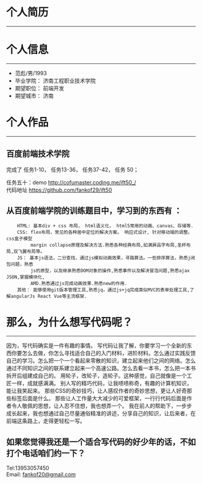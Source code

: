 # 个人简历
***
# 个人信息
***
  * 范彪/男/1993
  * 毕业学院： 济南工程职业技术学院
  * 期望职位： 前端开发
  * 期望城市： 济南
 
# 个人作品
***

## 百度前端技术学院
  
  完成了 任务1-10， 任务13-36， 任务37-42， 任务 50；
  
  任务五十：demo <http://cofumaster.coding.me/ift50_/>  
          代码地址 <https://github.com/fankof29/ift50>
          
## 从百度前端学院的训练题目中，学习到的东西有 ：
        HTML: 基本div + css 布局， html语义化， html5常用的动画、canvas、存储等.
        CSS: flex布局，常见的各种居中定位的解决方案。 响应式设计, 针对移动端的调整。css盒子模型
             margin collapse原理及解决方法.熟悉各种经典布局,如满屏品字布局,圣杯布局,双飞翼布局等。
        JS： 基本js语法，二分查找，通过js模拟动画效果，寻路算法。一些排序算法，熟悉j闭包问题，熟悉
             js的原型，以及继承熟悉DOM对象的操作,熟悉事件以及解决冒泡问题,熟悉ajax JSON,掌握模块化,
             AMD.熟悉通过js完成动画效果.熟悉new的作用.
        其他： 能够使用git版本管理工具,熟悉jq，通过js+jq完成类似MVC的表单处理工具,了解angularJs React Vue等主流框架.
        
# 那么，为什么想写代码呢？
***

  因为，写代码确实是一件有趣的事情。
  写代码让我了解，你要学习一个全新的东西你要怎么去做，你怎么寻找适合自己的入门材料，进阶材料。怎么通过实践反馈自己的学习。怎么把一个一个看起来零散的知识，建立起来他们之间的网络。怎么通过不同知识之间的联系建立起来一个高速公路。怎么去看一本书，怎么把一本书拆开后组建成自己的。
  用轮子，改轮子，造轮子。这种感觉，自己就像是一个工匠一样，成就感满满。
  别人写的精巧代码，让我啧啧称奇，有趣的计算机知识，能让我笑起来。
  那些CSS的奇妙技巧，让人感叹作者的奇妙思想，更让人好奇那些标签后面是什么。
  那些让人工作量大大减少的可爱框架，一行行代码后面是作者令人敬佩的思想，让人忍不住想，我也想弄一个。
  我在前人的帮助下，一步步成长起来，我也想通过自己尽量通俗精准的讲述，分享自己的知识，让后来者，在前端这条路上，走得更轻松一写。
## 如果您觉得我还是一个适合写代码的好少年的话，不如打个电话咱们约一下？
  Tel:13953057450  
  Email: fankof20@gmail.com
